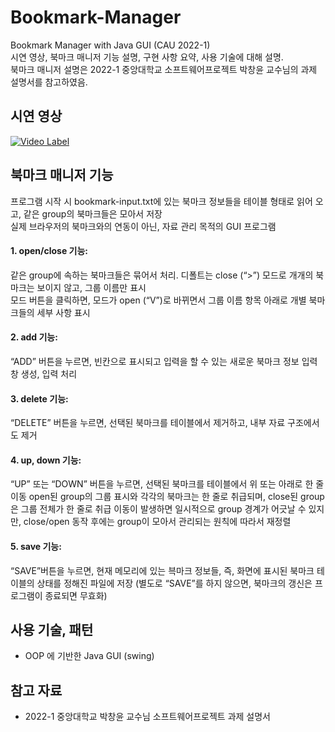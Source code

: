 # Bookmark-Manager
Bookmark Manager with Java GUI (CAU 2022-1)  
시연 영상, 북마크 매니저 기능 설명, 구현 사항 요약, 사용 기술에 대해 설명.  
북마크 매니저 설명은 2022-1 중앙대학교 소프트웨어프로젝트 박창윤 교수님의 과제 설명서를 참고하였음.   

## 시연 영상
[![Video Label](http://img.youtube.com/vi/v=JKR_q0bkFfY/0.jpg)](https://youtu.be/v=JKR_q0bkFfY?t=0s)

## 북마크 매니저 기능
프로그램 시작 시 bookmark-input.txt에 있는 북마크 정보들을 테이블 형태로 읽어 오고, 같은 group의 북마크들은 모아서 저장   
실제 브라우저의 북마크와의 연동이 아닌, 자료 관리 목적의 GUI 프로그램   

#### 1. open/close 기능:   
같은 group에 속하는 북마크들은 묶어서 처리. 디폴트는 close (“>”) 모드로 개개의 북마크는 보이지 않고, 그룹 이름만 표시   
모드 버튼을 클릭하면, 모드가 open (“V”)로 바뀌면서 그룹 이름 항목 아래로 개별 북마크들의 세부 사항 표시   

#### 2. add 기능:
“ADD” 버튼을 누르면, 빈칸으로 표시되고 입력을 할 수 있는 새로운 북마크 정보 입력 창 생성, 입력 처리

#### 3. delete 기능:
“DELETE” 버튼을 누르면, 선택된 북마크를 테이블에서 제거하고, 내부 자료 구조에서도 제거

#### 4. up, down 기능:
“UP” 또는 “DOWN” 버튼을 누르면, 선택된 북마크를 테이블에서 위 또는 아래로 한 줄 이동
open된 group의 그룹 표시와 각각의 북마크는 한 줄로 취급되며, close된 group은 그룹 전체가 한 줄로 취급
이동이 발생하면 일시적으로 group 경계가 어긋날 수 있지만, close/open 동작 후에는 group이 모아서 관리되는 원칙에 따라서 재정렬

#### 5. save 기능:
“SAVE”버튼을 누르면, 현재 메모리에 있는 븍마크 정보들, 즉, 화면에 표시된 북마크 테이블의 상태를 정해진 파일에 저장
(별도로 “SAVE”를 하지 않으면, 북마크의 갱신은 프로그램이 종료되면 무효화)

## 사용 기술, 패턴
- OOP 에 기반한 Java GUI (swing)

## 참고 자료
- 2022-1 중앙대학교 박창윤 교수님 소프트웨어프로젝트 과제 설명서

